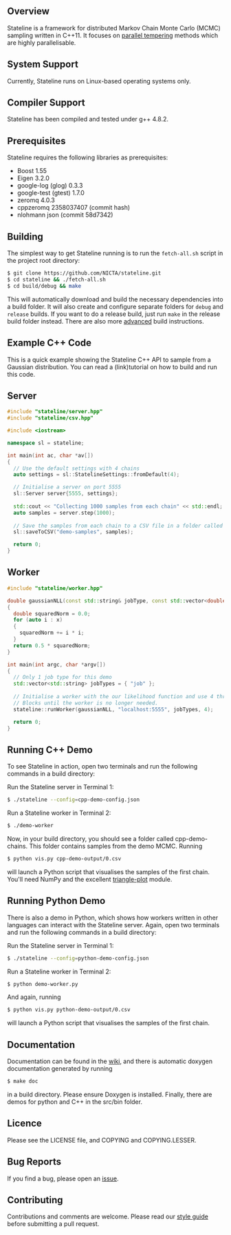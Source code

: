 ## Overview
Stateline is a framework for distributed Markov Chain Monte Carlo (MCMC) sampling written in C++11. It focuses on [parallel tempering](http://en.wikipedia.org/wiki/Parallel_tempering) methods which are highly parallelisable.

## System Support
Currently, Stateline runs on Linux-based operating systems only.

## Compiler Support
Stateline has been compiled and tested under g++ 4.8.2.

## Prerequisites
Stateline requires the following libraries as prerequisites:

* Boost 1.55
* Eigen 3.2.0
* google-log (glog) 0.3.3
* google-test (gtest) 1.7.0
* zeromq 4.0.3
* cppzeromq 2358037407 (commit hash)
* nlohmann json (commit 58d7342)

## Building
The simplest way to get Stateline running is to run the `fetch-all.sh` script in the project root directory:

```bash
$ git clone https://github.com/NICTA/stateline.git
$ cd stateline && ./fetch-all.sh
$ cd build/debug && make
```

This will automatically download and build the necessary dependencies into a build folder. It will also create and configure separate folders for `debug` and `release` builds. If you want to do a release build, just run `make` in the release build folder instead. There are also more [advanced](https://github.com/NICTA/stateline/wiki/Installation-Guide) build instructions.

## Example C++ Code
This is a quick example showing the Stateline C++ API to sample from a Gaussian distribution. You can read a (link)tutorial on how to build and run this code.

## Server
```cpp
#include "stateline/server.hpp"
#include "stateline/csv.hpp"

#include <iostream>

namespace sl = stateline;

int main(int ac, char *av[])
{
  // Use the default settings with 4 chains
  auto settings = sl::StatelineSettings::fromDefault(4);

  // Initialise a server on port 5555
  sl::Server server{5555, settings};
  
  std::cout << "Collecting 1000 samples from each chain" << std::endl;
  auto samples = server.step(1000);
  
  // Save the samples from each chain to a CSV file in a folder called demo-samples
  sl::saveToCSV("demo-samples", samples);

  return 0;
}
```

## Worker
```cpp
#include "stateline/worker.hpp"

double gaussianNLL(const std::string& jobType, const std::vector<double>& x)
{
  double squaredNorm = 0.0;
  for (auto i : x)
  {
    squaredNorm += i * i;
  }
  return 0.5 * squaredNorm;
}

int main(int argc, char *argv[])
{
  // Only 1 job type for this demo
  std::vector<std::string> jobTypes = { "job" };
  
  // Initialise a worker with the our likelihood function and use 4 threads.
  // Blocks until the worker is no longer needed.
  stateline::runWorker(gaussianNLL, "localhost:5555", jobTypes, 4);

  return 0;
}
```

Running C++ Demo
----------------
To see Stateline in action, open two terminals and run the following commands in a build directory:

Run the Stateline server in Terminal 1:

```bash
$ ./stateline --config=cpp-demo-config.json
```

Run a Stateline worker in Terminal 2:

```bash
$ ./demo-worker
```

Now, in your build directory, you should see a folder called cpp-demo-chains. This folder contains samples from the demo MCMC. Running

```bash
$ python vis.py cpp-demo-output/0.csv
```

will launch a Python script that visualises the samples of the first chain. You'll need NumPy and the excellent [triangle-plot](https://github.com/dfm/triangle.py) module.

Running Python Demo
-------------------
There is also a demo in Python, which shows how workers written in other languages can interact with the Stateline server. Again, open two terminals and run the following commands in a build directory:

Run the Stateline server in Terminal 1:

```bash
$ ./stateline --config=python-demo-config.json
```

Run a Stateline worker in Terminal 2:

```bash
$ python demo-worker.py
```

And again, running

```bash
$ python vis.py python-demo-output/0.csv
```

will launch a Python script that visualises the samples of the first chain.

Documentation
-------------
Documentation can be found in the
[wiki](http://github.com/NICTA/stateline/wiki), and there is automatic doxygen documentation generated by running

```bash
$ make doc
```

in a build directory. Please ensure Doxygen is installed. Finally, there are demos for python and C++ in the src/bin folder.

Licence
-------
Please see the LICENSE file, and COPYING and COPYING.LESSER.

Bug Reports
-----------
If you find a bug, please open an [issue](http://github.com/NICTA/stateline/issues).

Contributing 
------------
Contributions and comments are welcome. Please read our [style guide](docs/CodeGuidelines.md) before submitting a pull request.
